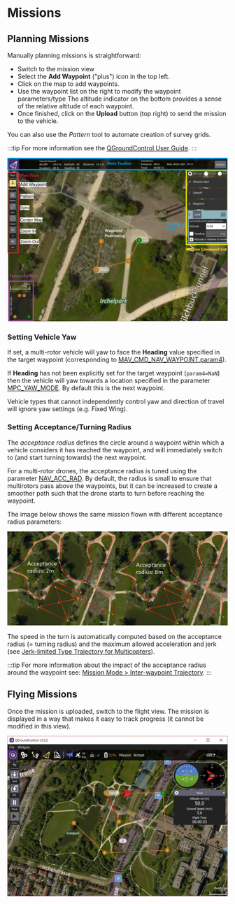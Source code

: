 # Missions

## Planning Missions

Manually planning missions is straightforward:
- Switch to the mission view
- Select the **Add Waypoint** ("plus") icon in the top left. 
- Click on the map to add waypoints.
- Use the waypoint list on the right to modify the waypoint parameters/type
  The altitude indicator on the bottom provides a sense of the relative altitude of each waypoint.
- Once finished, click on the **Upload** button (top right) to send the mission to the vehicle.

You can also use the *Pattern* tool to automate creation of survey grids.

:::tip
For more information see the [QGroundControl User Guide](https://docs.qgroundcontrol.com/en/PlanView/PlanView.html).
:::

![planning-mission](../../assets/flying/planning_mission.jpg)

### Setting Vehicle Yaw

If set, a multi-rotor vehicle will yaw to face the **Heading** value specified in the target waypoint (corresponding to [MAV_CMD_NAV_WAYPOINT.param4](https://mavlink.io/en/messages/common.html#MAV_CMD_NAV_WAYPOINT)).

If **Heading** has not been explicitly set for the target waypoint (`param4=NaN`) then the vehicle will yaw towards a location specified in the parameter [MPC_YAW_MODE](../advanced_config/parameter_reference.md#MPC_YAW_MODE).
By default this is the next waypoint.

Vehicle types that cannot independently control yaw and direction of travel will ignore yaw settings (e.g. Fixed Wing).

### Setting Acceptance/Turning Radius

The *acceptance radius* defines the circle around a waypoint within which a vehicle considers it has reached the waypoint, and will immediately switch to (and start turning towards) the next waypoint.

For a multi-rotor drones, the acceptance radius is tuned using the parameter [NAV_ACC_RAD](../advanced_config/parameter_reference.md#NAV_ACC_RAD).
By default, the radius is small to ensure that multirotors pass above the waypoints, but it can be increased to create a smoother path such that the drone starts to turn before reaching the waypoint.

The image below shows the same mission flown with different acceptance radius parameters:

![acceptance-radius-comparison](../../assets/flying/acceptance_radius_comparison.png)

The speed in the turn is automatically computed based on the acceptance radius (= turning radius) and the maximum allowed acceleration and jerk (see [Jerk-limited Type Trajectory for Multicopters](../config_mc/mc_jerk_limited_type_trajectory.md#auto-mode)).

:::tip
For more information about the impact of the acceptance radius around the waypoint see: [Mission Mode > Inter-waypoint Trajectory](../flight_modes/mission.md#inter-waypoint-trajectory).
:::

## Flying Missions

Once the mission is uploaded, switch to the flight view.
The mission is displayed in a way that makes it easy to track progress (it cannot be modified in this view). 

![flying-mission](../../assets/flying/flying_mission.jpg)

